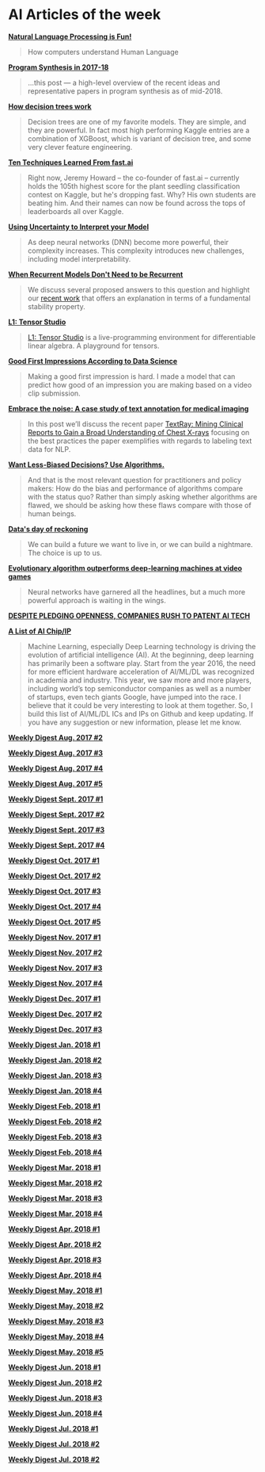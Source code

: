 # AI Articles of the week

**[Natural Language Processing is Fun!](https://medium.com/@ageitgey/natural-language-processing-is-fun-9a0bff37854e)**
> How computers understand Human Language

**[Program Synthesis in 2017-18]()**
> ...this post — a high-level overview of the recent ideas and representative papers in program synthesis as of mid-2018.

**[How decision trees work](https://brohrer.github.io/how_decision_trees_work.html)**
> Decision trees are one of my favorite models. They are simple, and they are powerful. In fact most high performing Kaggle entries are a combination of XGBoost, which is variant of decision tree, and some very clever feature engineering.

**[Ten Techniques Learned From fast.ai](https://blog.floydhub.com/ten-techniques-from-fast-ai/)**
> Right now, Jeremy Howard – the co-founder of fast.ai – currently holds the 105th highest score for the plant seedling classification contest on Kaggle, but he's dropping fast. Why? His own students are beating him. And their names can now be found across the tops of leaderboards all over Kaggle.

**[Using Uncertainty to Interpret your Model](https://engineering.taboola.com/using-uncertainty-interpret-model/)**
> As deep neural networks (DNN) become more powerful, their complexity increases. This complexity introduces new challenges, including model interpretability.

**[When Recurrent Models Don't Need to be Recurrent](http://www.offconvex.org/2018/07/27/approximating-recurrent/)**
> We discuss several proposed answers to this question and highlight our [recent work](https://arxiv.org/abs/1805.10369) that offers an explanation in terms of a fundamental stability property.

**[L1: Tensor Studio](https://github.com/mlajtos/L1)**
> [L1: Tensor Studio](https://mlajtos.github.io/L1/latest/) is a live-programming environment for differentiable linear algebra. A playground for tensors.

**[Good First Impressions According to Data Science](https://medium.com/datadriveninvestor/good-first-impressions-according-to-data-science-499d4225044d)**
> Making a good first impression is hard. I made a model that can predict how good of an impression you are making based on a video clip submission.

**[Embrace the noise: A case study of text annotation for medical imaging](https://lighttag.io/blog/embrace-the-noise/)**
> In this post we’ll discuss the recent paper [TextRay: Mining Clinical Reports to Gain a Broad Understanding of Chest X-rays](https://arxiv.org/abs/1806.02121) focusing on the best practices the paper exemplifies with regards to labeling text data for NLP. 

**[Want Less-Biased Decisions? Use Algorithms.](https://hbr.org/2018/07/want-less-biased-decisions-use-algorithms)**
> And that is the most relevant question for practitioners and policy makers: How do the bias and performance of algorithms compare with the status quo? Rather than simply asking whether algorithms are flawed, we should be asking how these flaws compare with those of human beings.

**[Data's day of reckoning](https://www.oreilly.com/ideas/datas-day-of-reckoning)**
> We can build a future we want to live in, or we can build a nightmare. The choice is up to us.

**[Evolutionary algorithm outperforms deep-learning machines at video games](https://www.technologyreview.com/s/611568/evolutionary-algorithm-outperforms-deep-learning-machines-at-video-games/)**
> Neural networks have garnered all the headlines, but a much more powerful approach is waiting in the wings.

**[DESPITE PLEDGING OPENNESS, COMPANIES RUSH TO PATENT AI TECH](https://www.wired.com/story/despite-pledging-openness-companies-rush-to-patent-ai-tech/)**
> 

**[A List of AI Chip/IP](https://basicmi.github.io/Deep-Learning-Processor-List/)**
> Machine Learning, especially Deep Learning technology is driving the evolution of artificial intelligence (AI). At the beginning, deep learning has primarily been a software play. Start from the year 2016, the need for more efficient hardware acceleration of AI/ML/DL was recognized in academia and industry. This year, we saw more and more players, including world’s top semiconductor companies as well as a number of startups, even tech giants Google, have jumped into the race. I believe that it could be very interesting to look at them together. So, I build this list of AI/ML/DL ICs and IPs on Github and keep updating. If you have any suggestion or new information, please let me know.

**[Weekly Digest Aug. 2017 \#2](https://github.com/basicmi/Machine-Learning-Articles/blob/master/WeeklyDigest2017-08_2.md)**

**[Weekly Digest Aug. 2017 \#3](https://github.com/basicmi/Machine-Learning-Articles/blob/master/WeeklyDigest2017-08_3.md)**

**[Weekly Digest Aug. 2017 \#4](https://github.com/basicmi/Machine-Learning-Articles/blob/master/WeeklyDigest2017-08_4.md)**

**[Weekly Digest Aug. 2017 \#5](https://github.com/basicmi/Machine-Learning-Articles/blob/master/WeeklyDigest2017-08_5.md)**

**[Weekly Digest Sept. 2017 \#1](https://github.com/basicmi/Machine-Learning-Articles/blob/master/WeeklyDigest2017-09_1.md)**

**[Weekly Digest Sept. 2017 \#2](https://github.com/basicmi/Machine-Learning-Articles/blob/master/WeeklyDigest2017-09_2.md)**

**[Weekly Digest Sept. 2017 \#3](https://github.com/basicmi/Machine-Learning-Articles/blob/master/WeeklyDigest2017-09_3.md)**

**[Weekly Digest Sept. 2017 \#4](https://github.com/basicmi/Machine-Learning-Articles/blob/master/WeeklyDigest2017-09_4.md)**

**[Weekly Digest Oct. 2017 \#1](https://github.com/basicmi/Machine-Learning-Articles/blob/master/WeeklyDigest2017-10_1.md)**

**[Weekly Digest Oct. 2017 \#2](https://github.com/basicmi/Machine-Learning-Articles/blob/master/WeeklyDigest2017-10_2.md)**

**[Weekly Digest Oct. 2017 \#3](https://github.com/basicmi/Machine-Learning-Articles/blob/master/WeeklyDigest2017-10_3.md)**

**[Weekly Digest Oct. 2017 \#4](https://github.com/basicmi/Machine-Learning-Articles/blob/master/WeeklyDigest2017-10_4.md)**

**[Weekly Digest Oct. 2017 \#5](https://github.com/basicmi/Machine-Learning-Articles/blob/master/WeeklyDigest2017-10_5.md)**

**[Weekly Digest Nov. 2017 \#1](https://github.com/basicmi/Machine-Learning-Articles/blob/master/WeeklyDigest2017-11_1.md)**

**[Weekly Digest Nov. 2017 \#2](https://github.com/basicmi/Machine-Learning-Articles/blob/master/WeeklyDigest2017-11_2.md)**

**[Weekly Digest Nov. 2017 \#3](https://github.com/basicmi/Machine-Learning-Articles/blob/master/WeeklyDigest2017-11_3.md)**

**[Weekly Digest Nov. 2017 \#4](https://github.com/basicmi/Machine-Learning-Articles/blob/master/WeeklyDigest2017-11_4.md)**

**[Weekly Digest Dec. 2017 \#1](https://github.com/basicmi/Machine-Learning-Articles/blob/master/WeeklyDigest2017-12_1.md)**

**[Weekly Digest Dec. 2017 \#2](https://github.com/basicmi/Machine-Learning-Articles/blob/master/WeeklyDigest2017-12_2.md)**

**[Weekly Digest Dec. 2017 \#3](https://github.com/basicmi/Machine-Learning-Articles/blob/master/WeeklyDigest2017-12_3.md)**

**[Weekly Digest Jan. 2018 \#1](https://github.com/basicmi/Machine-Learning-Articles/blob/master/WeeklyDigest2018-01_1.md)**

**[Weekly Digest Jan. 2018 \#2](https://github.com/basicmi/Machine-Learning-Articles/blob/master/WeeklyDigest2018-01_2.md)**

**[Weekly Digest Jan. 2018 \#3](https://github.com/basicmi/Machine-Learning-Articles/blob/master/WeeklyDigest2018-01_3.md)**

**[Weekly Digest Jan. 2018 \#4](https://github.com/basicmi/Machine-Learning-Articles/blob/master/WeeklyDigest2018-01_4.md)**

**[Weekly Digest Feb. 2018 \#1](https://github.com/basicmi/Machine-Learning-Articles/blob/master/WeeklyDigest2018-02_1.md)**

**[Weekly Digest Feb. 2018 \#2](https://github.com/basicmi/Machine-Learning-Articles/blob/master/WeeklyDigest2018-02_2.md)**

**[Weekly Digest Feb. 2018 \#3](https://github.com/basicmi/Machine-Learning-Articles/blob/master/WeeklyDigest2018-02_3.md)**

**[Weekly Digest Feb. 2018 \#4](https://github.com/basicmi/Machine-Learning-Articles/blob/master/WeeklyDigest2018-02_4.md)**

**[Weekly Digest Mar. 2018 \#1](https://github.com/basicmi/Machine-Learning-Articles/blob/master/WeeklyDigest2018-03_1.md)**

**[Weekly Digest Mar. 2018 \#2](https://github.com/basicmi/Machine-Learning-Articles/blob/master/WeeklyDigest2018-03_2.md)**

**[Weekly Digest Mar. 2018 \#3](https://github.com/basicmi/Machine-Learning-Articles/blob/master/WeeklyDigest2018-03_3.md)**

**[Weekly Digest Mar. 2018 \#4](https://github.com/basicmi/Machine-Learning-Articles/blob/master/WeeklyDigest2018-03_4.md)**

**[Weekly Digest Apr. 2018 \#1](https://github.com/basicmi/Machine-Learning-Articles/blob/master/WeeklyDigest2018-04_1.md)**

**[Weekly Digest Apr. 2018 \#2](https://github.com/basicmi/Machine-Learning-Articles/blob/master/WeeklyDigest2018-04_2.md)**

**[Weekly Digest Apr. 2018 \#3](https://github.com/basicmi/Machine-Learning-Articles/blob/master/WeeklyDigest2018-04_3.md)**

**[Weekly Digest Apr. 2018 \#4](https://github.com/basicmi/Machine-Learning-Articles/blob/master/WeeklyDigest2018-04_4.md)**

**[Weekly Digest May. 2018 \#1](https://github.com/basicmi/Machine-Learning-Articles/blob/master/WeeklyDigest2018-05_1.md)**

**[Weekly Digest May. 2018 \#2](https://github.com/basicmi/Machine-Learning-Articles/blob/master/WeeklyDigest2018-05_2.md)**

**[Weekly Digest May. 2018 \#3](https://github.com/basicmi/Machine-Learning-Articles/blob/master/WeeklyDigest2018-05_3.md)**

**[Weekly Digest May. 2018 \#4](https://github.com/basicmi/Machine-Learning-Articles/blob/master/WeeklyDigest2018-05_4.md)**

**[Weekly Digest May. 2018 \#5](https://github.com/basicmi/Machine-Learning-Articles/blob/master/WeeklyDigest2018-05_5.md)**

**[Weekly Digest Jun. 2018 \#1](https://github.com/basicmi/Machine-Learning-Articles/blob/master/WeeklyDigest2018-06_1.md)**

**[Weekly Digest Jun. 2018 \#2](https://github.com/basicmi/Machine-Learning-Articles/blob/master/WeeklyDigest2018-06_2.md)**

**[Weekly Digest Jun. 2018 \#3](https://github.com/basicmi/Machine-Learning-Articles/blob/master/WeeklyDigest2018-06_3.md)**

**[Weekly Digest Jun. 2018 \#4](https://github.com/basicmi/Machine-Learning-Articles/blob/master/WeeklyDigest2018-06_4.md)**

**[Weekly Digest Jul. 2018 \#1](https://github.com/basicmi/Machine-Learning-Articles/blob/master/WeeklyDigest2018-07_1.md)**

**[Weekly Digest Jul. 2018 \#2](https://github.com/basicmi/Machine-Learning-Articles/blob/master/WeeklyDigest2018-07_2.md)**

**[Weekly Digest Jul. 2018 \#2](https://github.com/basicmi/Machine-Learning-Articles/blob/master/WeeklyDigest2018-07_3.md)**
